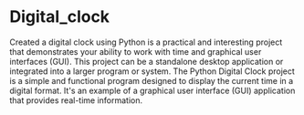 # Digital_clock
Created a digital clock using Python is a practical and interesting project that demonstrates your ability to work with time and graphical user interfaces (GUI). This project can be a standalone desktop application or integrated into a larger program or system.
The Python Digital Clock project is a simple and functional program designed to display the current time in a digital format. It's an example of a graphical user interface (GUI) application that provides real-time information.
